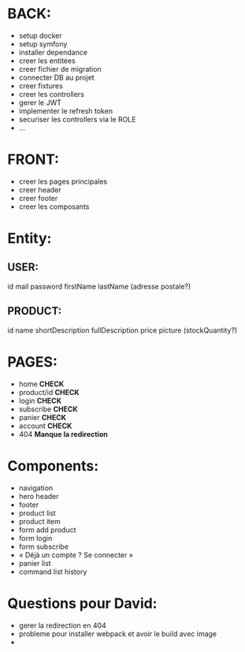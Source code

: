 # BACK:

 - setup docker
 - setup symfony
 - installer dependance
 - creer les entitées
 - creer fichier de migration
 - connecter DB au projet
 - creer fixtures
 - creer les controllers
 - gerer le JWT
 - implementer le refresh token
 - securiser les controllers via le ROLE
 - ...

# FRONT:

 - creer les pages principales
 - creer header
 - creer footer
 - creer les composants

# Entity:

## USER:
id
mail
password
firstName
lastName
(adresse postale?)

## PRODUCT:
id
name
shortDescription
fullDescription
price
picture
(stockQuantity?)

# PAGES:

 - home **CHECK**
 - product/id **CHECK**
 - login **CHECK**
 - subscribe **CHECK**
 - panier **CHECK**
 - account **CHECK**
 - 404 **Manque la redirection**

# Components:

- navigation
- hero header
- footer
- product list
- product item
- form add product
- form login
- form subscribe
- « Déjà un compte ? Se connecter »
- panier list
- command list history

# Questions pour David:

- gerer la redirection en 404
- probleme pour installer webpack et avoir le build avec image
- 